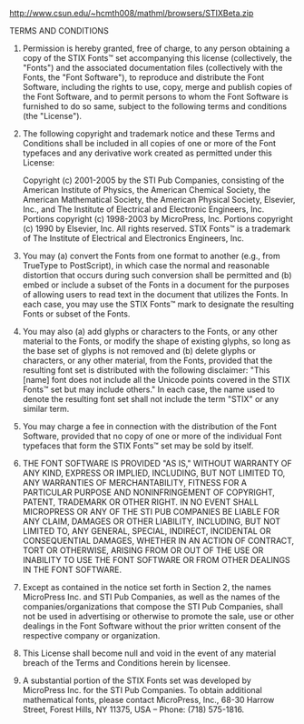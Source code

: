 http://www.csun.edu/~hcmth008/mathml/browsers/STIXBeta.zip


TERMS AND CONDITIONS

1. Permission is hereby granted, free of charge, to any person obtaining a
   copy of the STIX Fonts™ set accompanying this license (collectively, the
   "Fonts") and the associated documentation files (collectively with the
   Fonts, the "Font Software"), to reproduce and distribute the Font Software,
   including the rights to use, copy, merge and publish copies of the Font
   Software, and to permit persons to whom the Font Software is furnished to
   do so same, subject to the following terms and conditions (the "License").

2. The following copyright and trademark notice and these Terms and Conditions
   shall be included in all copies of one or more of the Font typefaces and
   any derivative work created as permitted under this License:

     Copyright (c) 2001-2005 by the STI Pub Companies, consisting of the
     American Institute of Physics, the American Chemical Society, the
     American Mathematical Society, the American Physical Society, Elsevier,
     Inc., and The Institute of Electrical and Electronic Engineers,
     Inc. Portions copyright (c) 1998-2003 by MicroPress, Inc. Portions
     copyright (c) 1990 by Elsevier, Inc. All rights reserved. STIX Fonts™ is
     a trademark of The Institute of Electrical and Electronics Engineers,
     Inc.

3. You may (a) convert the Fonts from one format to another (e.g., from
   TrueType to PostScript), in which case the normal and reasonable distortion
   that occurs during such conversion shall be permitted and (b) embed or
   include a subset of the Fonts in a document for the purposes of allowing
   users to read text in the document that utilizes the Fonts. In each case,
   you may use the STIX Fonts™ mark to designate the resulting Fonts or
   subset of the Fonts.

4. You may also (a) add glyphs or characters to the Fonts, or any other
   material to the Fonts, or modify the shape of existing glyphs, so long as
   the base set of glyphs is not removed and (b) delete glyphs or characters,
   or any other material, from the Fonts, provided that the resulting font set
   is distributed with the following disclaimer: "This [name] font does not
   include all the Unicode points covered in the STIX Fonts™ set but may
   include others." In each case, the name used to denote the resulting font
   set shall not include the term "STIX" or any similar term.

5. You may charge a fee in connection with the distribution of the Font
   Software, provided that no copy of one or more of the individual Font
   typefaces that form the STIX Fonts™ set may be sold by itself.

6. THE FONT SOFTWARE IS PROVIDED "AS IS," WITHOUT WARRANTY OF ANY KIND,
   EXPRESS OR IMPLIED, INCLUDING, BUT NOT LIMITED TO, ANY WARRANTIES OF
   MERCHANTABILITY, FITNESS FOR A PARTICULAR PURPOSE AND NONINFRINGEMENT OF
   COPYRIGHT, PATENT, TRADEMARK OR OTHER RIGHT. IN NO EVENT SHALL MICROPRESS
   OR ANY OF THE STI PUB COMPANIES BE LIABLE FOR ANY CLAIM, DAMAGES OR OTHER
   LIABILITY, INCLUDING, BUT NOT LIMITED TO, ANY GENERAL, SPECIAL, INDIRECT,
   INCIDENTAL OR CONSEQUENTIAL DAMAGES, WHETHER IN AN ACTION OF CONTRACT, TORT
   OR OTHERWISE, ARISING FROM OR OUT OF THE USE OR INABILITY TO USE THE FONT
   SOFTWARE OR FROM OTHER DEALINGS IN THE FONT SOFTWARE.

7. Except as contained in the notice set forth in Section 2, the names
   MicroPress Inc. and STI Pub Companies, as well as the names of the
   companies/organizations that compose the STI Pub Companies, shall not be
   used in advertising or otherwise to promote the sale, use or other dealings
   in the Font Software without the prior written consent of the respective
   company or organization.

8. This License shall become null and void in the event of any material
   breach of the Terms and Conditions herein by licensee.

9. A substantial portion of the STIX Fonts set was developed by MicroPress
   Inc. for the STI Pub Companies. To obtain additional mathematical fonts,
   please contact MicroPress, Inc., 68-30 Harrow Street, Forest Hills, NY
   11375, USA – Phone: (718) 575-1816.
